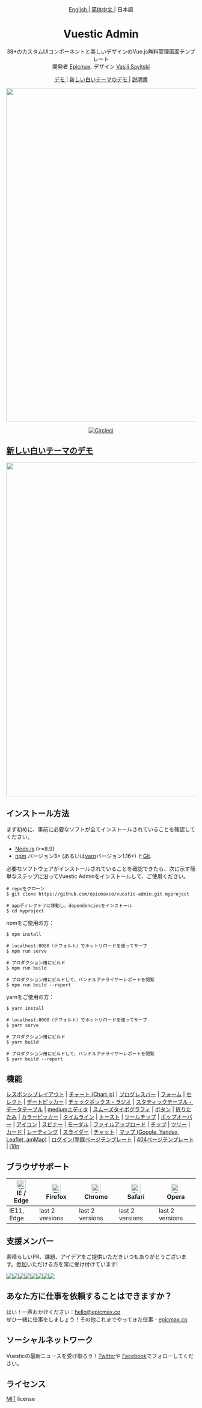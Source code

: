 <p align="center">
  <a href="./README.md"> English </a> | <a href="./README.zh-CN.md"> 简体中文 </a> | 日本語
</p>

<h1 align="center"> Vuestic Admin </h1>

<p align="center">
  38+のカスタムUIコンポーネントと美しいデザインのVue.js無料管理画面テンプレート</br>
  開発者  <a href="https://epicmax.co">Epicmax</a>.
  デザイン <a href="https://www.xxsavitski.com">Vasili Savitski</a>
</p>

<p align="center">
  <a href="https://vuestic.epicmax.co"> デモ </a> | <a href="[THEME_URL]"> 新しい白いテーマのデモ </a> | <a href="https://github.com/epicmaxco/vuestic-admin/wiki"> 説明書 </a>
</p>

<p align="center">
  <a href="https://vuestic.epicmax.co" target="_blank">
    <img src="https://i.imgur.com/RMchKNW.jpg" align="center" width="888px"/>
  </a>
</p>

<p align="center">
  <a href="https://circleci.com/gh/epicmaxco/vuestic-admin">
    <img src="https://img.shields.io/circleci/build/github/epicmaxco/vuestic-admin/master" alt="Circleci">
  </a>
</p>

<h2>
  <a href="[THEME_URL]" target="_blank">
    新しい白いテーマのデモ
  </a>
</h2>

<p align="center">
  <a href="[THEME_URL]" target="_blank">
    <img src="https://i.imgur.com/DnFcrjD.png" align="center" width="888px"/>
  </a>
</p>

## インストール方法

まず初めに、事前に必要なソフトが全てインストールされていることを確認してください。
- [Node.js](https://nodejs.org/en/) (>=8.9)
- [npm](https://www.npmjs.com/get-npm) バージョン3+ (あるいは[yarn](https://yarnpkg.com/lang/en/docs/install/#mac-stable)バージョン1.16+) と[Git](https://git-scm.com/).

必要なソフトウェアがインストールされていることを確認できたら、次に示す簡単なステップに沿ってVuestic Adminをインストールして、ご使用ください。

```
# repoをクローン
$ git clone https://github.com/epicmaxco/vuestic-admin.git myproject

# appディレクトリに移動し、dependenciesをインストール
$ cd myproject

```

npmをご使用の方：

```
$ npm install

# localhost:8080（デフォルト）でホットリロードを使ってサーブ
$ npm run serve

# プロダクション用にビルド
$ npm run build

# プロダクション用にビルドして、バンドルアナライザーレポートを閲覧
$ npm run build --report
```

yarnをご使用の方：

```
$ yarn install

# localhost:8080（デフォルト）でホットリロードを使ってサーブ
$ yarn serve

# プロダクション用にビルド
$ yarn build

# プロダクション用にビルドして、バンドルアナライザーレポートを閲覧
$ yarn build --report
```

## 機能
[レスポンシブレイアウト](https://vuestic.epicmax.co/#/admin/dashboard) |
[チャート (Chart.js)](https://vuestic.epicmax.co/#/admin/statistics/charts) |
[プログレスバー](https://vuestic.epicmax.co/#/admin/statistics/progress-bars) |
[フォーム](https://vuestic.epicmax.co/#/admin/forms/form-elements) |
[セレクト](https://vuestic.epicmax.co/#/admin/forms/form-elements) |
[デートピッカー](https://vuestic.epicmax.co/#/admin/forms/form-elements) |
[チェックボックス・ラジオ](https://vuestic.epicmax.co/#/admin/forms/form-elements) |
[スタティックテーブル・データテーブル](https://vuestic.epicmax.co/#/admin/tables/data) |
[mediumエディタ](https://vuestic.epicmax.co/#/admin/forms/medium-editor) |
[スムーズタイポグラフィ](https://vuestic.epicmax.co/#/admin/ui/typography) |
[ボタン](https://vuestic.epicmax.co/#/admin/ui/buttons) |
[折りたたみ](https://vuestic.epicmax.co/#/admin/ui/collapses) |
[カラーピッカー](https://vuestic.epicmax.co/#/admin/ui/color-pickers) |
[タイムライン](https://vuestic.epicmax.co/#/admin/ui/timelines) |
[トースト](https://vuestic.epicmax.co/#/admin/ui/notifications) |
[ツールチップ](https://vuestic.epicmax.co/#/admin/ui/popovers) |
[ポップオーバー](https://vuestic.epicmax.co/#/admin/ui/popovers) |
[アイコン](https://vuestic.epicmax.co/#/admin/ui/icons/) |
[スピナー](https://vuestic.epicmax.co/#/admin/ui/spinners) |
[モーダル](https://vuestic.epicmax.co/#/admin/ui/modals) |
[ファイルアップロード](https://vuestic.epicmax.co/#/admin/ui/file-upload) |
[チップ](https://vuestic.epicmax.co/#/admin/ui/chips) |
[ツリー](https://vuestic.epicmax.co/#/admin/ui/tree-view) |
[カード ](https://vuestic.epicmax.co/#/admin/ui/cards) |
[レーティング](https://vuestic.epicmax.co/#/admin/ui/rating) |
[スライダー](https://vuestic.epicmax.co/#/admin/ui/sliders) |
[チャット](https://vuestic.epicmax.co/#/admin/ui/chatPage) |
[マップ (Google, Yandex, Leaflet, amMap)](https://vuestic.epicmax.co/#/admin/maps/google-maps) |
[ログイン/登録ページテンプレート](https://vuestic.epicmax.co/#/auth/login) |
[404ページテンプレート](https://vuestic.epicmax.co/#/admin/pages/404-pages) |
[i18n](https://vuestic.epicmax.co/#/admin/dashboard)


## ブラウザサポート

| [<img src="https://raw.githubusercontent.com/alrra/browser-logos/master/src/edge/edge_48x48.png" alt="IE / Edge" width="24px" height="24px" />](http://godban.github.io/browsers-support-badges/)</br>IE / Edge | [<img src="https://raw.githubusercontent.com/alrra/browser-logos/master/src/firefox/firefox_48x48.png" alt="Firefox" width="24px" height="24px" />](http://godban.github.io/browsers-support-badges/)</br>Firefox | [<img src="https://raw.githubusercontent.com/alrra/browser-logos/master/src/chrome/chrome_48x48.png" alt="Chrome" width="24px" height="24px" />](http://godban.github.io/browsers-support-badges/)</br>Chrome | [<img src="https://raw.githubusercontent.com/alrra/browser-logos/master/src/safari/safari_48x48.png" alt="Safari" width="24px" height="24px" />](http://godban.github.io/browsers-support-badges/)</br>Safari | [<img src="https://raw.githubusercontent.com/alrra/browser-logos/master/src/opera/opera_48x48.png" alt="Opera" width="24px" height="24px" />](http://godban.github.io/browsers-support-badges/)</br>Opera |
| --- | --- | --- | --- | --- |
| IE11, Edge | last 2 versions | last 2 versions | last 2 versions | last 2 versions |


## 支援メンバー
素晴らしいPR、課題、アイデアをご提供いただきいつもありがとうございます。[参加](https://github.com/epicmaxco/vuestic-admin/blob/master/.github/CONTRIBUTING.md)いただける方を常に受け付けています!

[![](https://sourcerer.io/fame/smartapant/epicmaxco/vuestic-admin/images/0)](https://sourcerer.io/fame/smartapant/epicmaxco/vuestic-admin/links/0)[![](https://sourcerer.io/fame/smartapant/epicmaxco/vuestic-admin/images/1)](https://sourcerer.io/fame/smartapant/epicmaxco/vuestic-admin/links/1)[![](https://sourcerer.io/fame/smartapant/epicmaxco/vuestic-admin/images/2)](https://sourcerer.io/fame/smartapant/epicmaxco/vuestic-admin/links/2)[![](https://sourcerer.io/fame/smartapant/epicmaxco/vuestic-admin/images/3)](https://sourcerer.io/fame/smartapant/epicmaxco/vuestic-admin/links/3)[![](https://sourcerer.io/fame/smartapant/epicmaxco/vuestic-admin/images/4)](https://sourcerer.io/fame/smartapant/epicmaxco/vuestic-admin/links/4)[![](https://sourcerer.io/fame/smartapant/epicmaxco/vuestic-admin/images/5)](https://sourcerer.io/fame/smartapant/epicmaxco/vuestic-admin/links/5)[![](https://sourcerer.io/fame/smartapant/epicmaxco/vuestic-admin/images/6)](https://sourcerer.io/fame/smartapant/epicmaxco/vuestic-admin/links/6)[![](https://sourcerer.io/fame/smartapant/epicmaxco/vuestic-admin/images/7)](https://sourcerer.io/fame/smartapant/epicmaxco/vuestic-admin/links/7)

## あなた方に仕事を依頼することはできますか？
はい！一声おかけください：[hello@epicmax.co](mailto:hello@epicmax.co) </br>
ぜひ一緒に仕事をしましょう！その他これまでやってきた仕事 - [epicmax.co](https://epicmax.co)

## ソーシャルネットワーク
Vuesticの最新ニュースを受け取ろう！[Twitter](https://twitter.com/epicmaxco)や [Facebook](https://facebook.com/epicmaxco)でフォローしてください。

## ライセンス
[MIT](https://github.com/epicmaxco/vuestic-admin/blob/master/LICENSE) license
